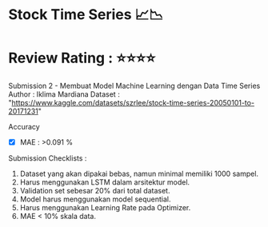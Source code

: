 # Stock Time Series 📈📉

# Review Rating : ⭐⭐⭐⭐

Submission 2 - Membuat Model Machine Learning dengan Data Time Series \
Author : Iklima Mardiana
Dataset : "https://www.kaggle.com/datasets/szrlee/stock-time-series-20050101-to-20171231"

Accuracy

- [x] MAE : >0.091 %

Submission Checklists :

1. Dataset yang akan dipakai bebas, namun minimal memiliki 1000 sampel.
2. Harus menggunakan LSTM dalam arsitektur model.
3. Validation set sebesar 20% dari total dataset.
4. Model harus menggunakan model sequential.
5. Harus menggunakan Learning Rate pada Optimizer.
6. MAE < 10% skala data.
